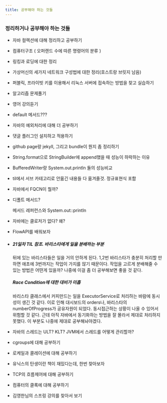 ```yaml
---
title: 공부해야 하는 것들
---
```


### 정리하거나 공부해야 하는 것들

* 자바 컬렉션에 대해 정리하고 공부하기

* 컴퓨터구조 ( 오퍼랜드 수에 따른 명령어의 분류 )

* 링킹과 로딩에 대한 정리

* 가상머신의 세가지 네트워크 구성법에 대한 정리(호스트랑 브릿지 남음)

* 퍼블릭, 프라이빗 키를 이용해서 리눅스 서버에 접속하는 방법을 찾고 실습하기

* 알고리즘 문제풀기

* 영어 강의듣기

* default 메서드???

* 자바의 예외처리에 대해 더 공부하기

* 댓글 플러그인 설치하고 적용하기

* github page랑 jekyll, 그리고 bundle이 뭔지 좀 정리하기

* String.format으로 StringBuilder에 append했을 때 성능이 하락하는 이유

* BufferedWriter랑 System.out.println 둘의 성능비교

* til에서 서브 카테고리로 안옮긴 내용들 다 옮겨줄것. 정규표현식 포함

* 자바에서 FQCN이 뭘까?

* 디폴트 메서드?

  메서드 레퍼런스와 System.out::println
  
* 자바에는 클로저가 없다? 왜?

* FlowAPI를 배워보자

* ##### 21일차 TIL 참조. 바리스타에게 일을 분배하는 부분

  뒤에 있는 바리스타들은 일을 거의 안하게 된다. 1,2번 바리스타가 충분히 처리할 만하면 애초에 3번까지는 작업이 가지를 않기 때문이다. 작업을 고르게 분배해줄 수 있는 방법은 어떤게 있을까? 나중에 이걸 좀 더 공부해보면 좋을 것 같다.

  ##### Race Condition에 대한 대비가 미흡

  바리스타 클래스에서 커피만드는 일을 ExecutorService로 처리하는 바람에 동시성이 생긴 것 같다. 이로 인해 대시보드의 orders나, 바리스타의 numberOfProgress가 공유자원이 되었다. 동시접근하는 상황이 나올 수 있어서 위험할 것 같다. 근데 아직 자바에서 동기화하는 방법을 잘 몰라서 제대로 처리하지 못했다. 이 부분도 나중에 제대로 공부해놔야겠다.

* 자바의 스레드는 ULT? KLT? JVM에서 스레드를 어떻게 관리할까?

* cgroups에 대해 공부하기

* 로케일과 콜레이션에 대해 공부하기

* 유닉스의 탄생이란 책이 재밌다는데, 한번 찾아보자

* TCP의 흐름제어에 대해 공부하기

* 컴퓨터의 클록에 대해 공부하기

* 김영한님의 스프링 강의를 찾아서 보기